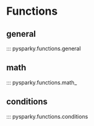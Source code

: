 # Functions
## general

::: pysparky.functions.general
## math
::: pysparky.functions.math_
## conditions
::: pysparky.functions.conditions
